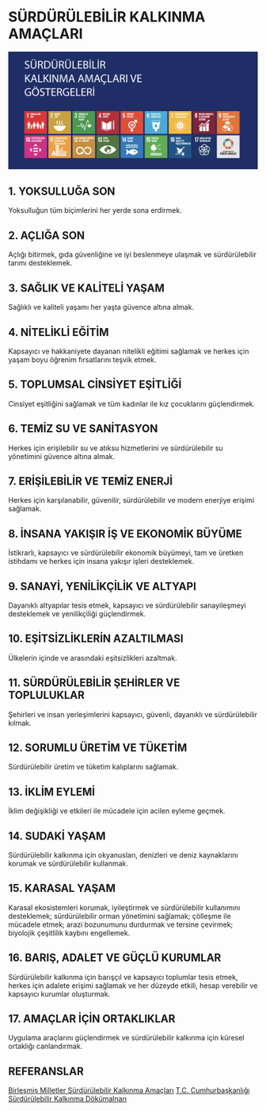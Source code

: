 # SÜRDÜRÜLEBİLİR KALKINMA AMAÇLARI

![Cumhurbaşkanlığı Dokümanı Kapak Görseli](gorsel.png)


## 1. YOKSULLUĞA SON
Yoksulluğun tüm biçimlerini her yerde sona erdirmek.

## 2. AÇLIĞA SON
Açlığı bitirmek, gıda güvenliğine ve iyi beslenmeye ulaşmak ve sürdürülebilir tarımı desteklemek.

## 3. SAĞLIK VE KALİTELİ YAŞAM
Sağlıklı ve kaliteli yaşamı her yaşta güvence altına almak.

## 4. NİTELİKLİ EĞİTİM
Kapsayıcı ve hakkaniyete dayanan nitelikli eğitimi sağlamak ve herkes için yaşam boyu öğrenim fırsatlarını teşvik etmek.

## 5. TOPLUMSAL CİNSİYET EŞİTLİĞİ
Cinsiyet eşitliğini sağlamak ve tüm kadınlar ile kız çocuklarını güçlendirmek.

## 6. TEMİZ SU VE SANİTASYON
Herkes için erişilebilir su ve atıksu hizmetlerini ve sürdürülebilir su yönetimini güvence altına almak.

## 7. ERİŞİLEBİLİR VE TEMİZ ENERJİ
Herkes için karşılanabilir, güvenilir, sürdürülebilir ve modern enerjiye erişimi sağlamak.

## 8. İNSANA YAKIŞIR İŞ VE EKONOMİK BÜYÜME
İstikrarlı, kapsayıcı ve sürdürülebilir ekonomik büyümeyi, tam ve üretken istihdamı ve herkes için insana yakışır işleri desteklemek.

## 9. SANAYİ, YENİLİKÇİLİK VE ALTYAPI
Dayanıklı altyapılar tesis etmek, kapsayıcı ve sürdürülebilir sanayileşmeyi desteklemek ve yenilikçiliği güçlendirmek.

## 10. EŞİTSİZLİKLERİN AZALTILMASI
Ülkelerin içinde ve arasındaki eşitsizlikleri azaltmak.

## 11. SÜRDÜRÜLEBİLİR ŞEHİRLER VE TOPLULUKLAR
Şehirleri ve insan yerleşimlerini kapsayıcı, güvenli, dayanıklı ve sürdürülebilir kılmak.

## 12. SORUMLU ÜRETİM VE TÜKETİM
Sürdürülebilir üretim ve tüketim kalıplarını sağlamak.

## 13. İKLİM EYLEMİ
İklim değişikliği ve etkileri ile mücadele için acilen eyleme geçmek.

## 14. SUDAKİ YAŞAM
Sürdürülebilir kalkınma için okyanusları, denizleri ve deniz kaynaklarını korumak ve sürdürülebilir kullanmak.

## 15. KARASAL YAŞAM
Karasal ekosistemleri korumak, iyileştirmek ve sürdürülebilir kullanımını desteklemek; sürdürülebilir orman yönetimini sağlamak; çölleşme ile mücadele etmek; arazi bozunumunu durdurmak ve tersine çevirmek; biyolojik çeşitlilik kaybını engellemek.

## 16. BARIŞ, ADALET VE GÜÇLÜ KURUMLAR
Sürdürülebilir kalkınma için barışçıl ve kapsayıcı toplumlar tesis etmek, herkes için adalete erişimi sağlamak ve her düzeyde etkili, hesap verebilir ve kapsayıcı kurumlar oluşturmak.

## 17. AMAÇLAR İÇİN ORTAKLIKLAR
Uygulama araçlarını güçlendirmek ve sürdürülebilir kalkınma için küresel ortaklığı canlandırmak.

## REFERANSLAR 
[Birleşmiş Milletler Sürdürülebilir Kalkınma Amaçları](http://www.surdurulebilirkalkinma.gov.tr/wp-content/uploads/2021/02/SKA-ve-Gostergeleri-Kapak-Birlestirilmis.pdf)
[T.C. Cumhurbaşkanlığı Sürdürülebilir Kalkınma Dökümalnarı](https://sdgs.un.org/#goal_section)
